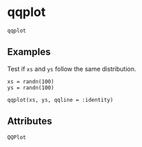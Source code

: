 # qqplot

```@shortdocs
qqplot
```


## Examples

Test if `xs` and `ys` follow the same distribution.

```@figure
xs = randn(100)
ys = randn(100)

qqplot(xs, ys, qqline = :identity)
```

## Attributes

```@attrdocs
QQPlot
```
